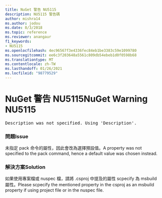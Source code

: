 ```yaml
---
title: NuGet 警告 NU5115
description: NU5115 警告碼
author: mishra14
ms.author: jodou
ms.date: 8/3/2018
ms.topic: reference
ms.reviewer: anangaur
f1_keywords:
- NU5115
ms.openlocfilehash: 4ec96567f3e4336fec84eb1be3383c59e1099780
ms.sourcegitcommit: ee6c3f203648a5561c809db54ebeb1d0f0598b68
ms.translationtype: MT
ms.contentlocale: zh-TW
ms.lasthandoff: 01/26/2021
ms.locfileid: "98779529"
---
```

# <a name="nuget-warning-nu5115"></a><span data-ttu-id="28480-103">NuGet 警告 NU5115</span><span class="sxs-lookup"><span data-stu-id="28480-103">NuGet Warning NU5115</span></span>
<pre>Description was not specified. Using 'Description'.</pre>

### <a name="issue"></a><span data-ttu-id="28480-104">問題</span><span class="sxs-lookup"><span data-stu-id="28480-104">Issue</span></span>

<span data-ttu-id="28480-105">未指定 pack 命令的屬性，因此會改為選擇預設值。</span><span class="sxs-lookup"><span data-stu-id="28480-105">A property was not specified to the pack command, hence a default value was chosen instead.</span></span>


### <a name="solution"></a><span data-ttu-id="28480-106">解決方案</span><span class="sxs-lookup"><span data-stu-id="28480-106">Solution</span></span>

<span data-ttu-id="28480-107">如果使用專案檔或 nuspec 檔，請將 .csproj 中提及的屬性 scpecify 為 msbuild 屬性。</span><span class="sxs-lookup"><span data-stu-id="28480-107">Please scpecify the mentioned property in the csproj as an msbuild property if using project file or in the nuspec file.</span></span>


